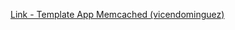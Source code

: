[Link - Template App Memcached (vicendominguez)](https://github.com/vicendominguez/memcached-zabbix-template)
